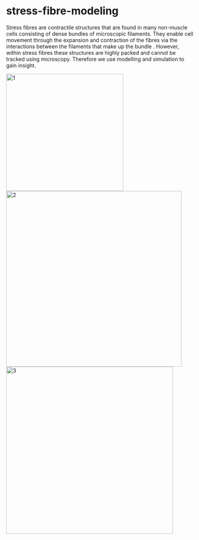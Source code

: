 # stress-fibre-modeling
Stress fibres are contractile structures that are found in many non-muscle cells consisting of dense bundles of
microscopic filaments. They enable cell movement through the expansion and contraction of the fibres via
the interactions between the filaments that make up the bundle . However, within stress fibres these structures
are highly packed and cannot be tracked using microscopy. Therefore we use modelling and simulation to gain
insight.

<img width="315" alt="1" src="https://github.com/TimRyall/stress-fibre-modeling/assets/78301985/4608cf13-8f49-4076-ba0a-5269e01800e1">
<img width="472" alt="2" src="https://github.com/TimRyall/stress-fibre-modeling/assets/78301985/124a8175-9c64-4560-bf45-001ea6a3843b">
<img width="449" alt="3" src="https://github.com/TimRyall/stress-fibre-modeling/assets/78301985/71fb68c7-f3cf-4258-903b-6ea94cd98a5e">

